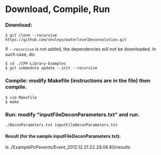 # Download, Compile, Run

### Download:

```
$ git clone --recursive https://github.com/shuleyu/waterlevelDeconvolution.git
```

If `--recursive` is not added, the dependencies will not be downloaded. In such case, do: 

```
$ cd ./CPP-Library-Examples
$ git submodule update --init --recursive
```


### Compile: modify Makefile (instructions are in the file) then compile.

```
$ vim Makefile
$ make
```

### Run: modify "inputFileDeconParameters.txt" and run.

```
./DeconParameters.txt inputFileDeconParameters.txt
```

#### Result (for the sample inputFileDeconParameters.txt):
ls ./ExamplePcPevents/Event\_2012.12.21.22.28.08.80/results
